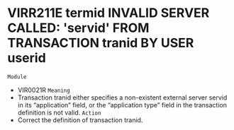 # VIRR211E termid INVALID SERVER CALLED: 'servid' FROM TRANSACTION tranid BY USER userid
`Module`
- VIR0021R
`Meaning`
- Transaction tranid either specifies a non-existent external server servid in its “application” field, or the “application type” field in the transaction definition is not valid.
`Action`
- Correct the definition of transaction tranid.
